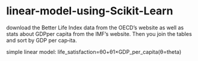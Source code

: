 # linear-model-using-Scikit-Learn

download  the  Better  Life  Index  data  from  the  OECD’s  website  as  well  as  stats  about  GDPper capita from the IMF’s website. Then you join the tables and sort by GDP per cap‐ita.

simple linear model: 
      life_satisfaction=θ0+θ1×GDP_per_capita(θ=theta)
